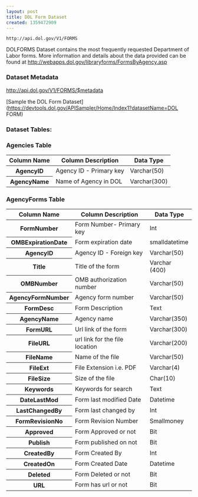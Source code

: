 ```yaml
---
layout: post
title: DOL Form Dataset
created: 1359472909
---
```


```
http://api.dol.gov/V1/FORMS
```

<p>DOLFORMS Dataset contains the most frequently requested Department of Labor forms. More information and details about the data provided can be found at <a href="http://webapps.dol.gov/libraryforms/FormsByAgency.asp">http://webapps.dol.gov/libraryforms/FormsByAgency.asp</a></p>


### Dataset Metadata  
http://api.dol.gov/V1/FORMS/$metadata

[Sample the DOL Form Dataset](https://devtools.dol.gov/APISampler/Home/Index1?datasetName=DOL FORM)  

### Dataset Tables:  
<h3>Agencies Table</h3>

<table>
	<thead>
		<tr>
			<th>Column Name</th>
			<th>Column Description</th>
			<th>Data Type</th>
		</tr>
	</thead>
	<tbody>
		<tr>
			<th>AgencyID</th>
			<td>Agency ID - Primary key</td>
			<td>Varchar(50)</td>
		</tr>
		<tr>
			<th>AgencyName</th>
			<td>Name of Agency in DOL</td>
			<td>Varchar(300)</td>
		</tr>
	</tbody>
</table>
<h3>AgencyForms Table</h3>

<table>
	<thead>
		<tr>
			<th>Column Name</th>
			<th>Column Description</th>
			<th>Data Type</th>
		</tr>
	</thead>
	<tbody>
		<tr>
			<th>FormNumber</th>
			<td>Form Number- Primary key</td>
			<td>Int</td>
		</tr>
		<tr>
			<th>OMBExpirationDate</th>
			<td>Form expiration date</td>
			<td>smalldatetime</td>
		</tr>
		<tr>
			<th>AgencyID</th>
			<td>Agency ID - Foreign key</td>
			<td>Varchar(50)</td>
		</tr>
		<tr>
			<th>Title</th>
			<td>Title of the form</td>
			<td>Varchar (400)</td>
		</tr>
		<tr>
			<th>OMBNumber</th>
			<td>OMB authorization number</td>
			<td>Varchar(50)</td>
		</tr>
		<tr>
			<th>AgencyFormNumber</th>
			<td>Agency form number</td>
			<td>Varchar(50)</td>
		</tr>
		<tr>
			<th>FormDesc</th>
			<td>Form Description</td>
			<td>Text</td>
		</tr>
		<tr>
			<th>AgencyName</th>
			<td>Agency name</td>
			<td>Varchar(350)</td>
		</tr>
		<tr>
			<th>FormURL</th>
			<td>Url link of the form</td>
			<td>Varchar(300)</td>
		</tr>
		<tr>
			<th>FileURL</th>
			<td>url link for the file location</td>
			<td>Varchar(200)</td>
		</tr>
		<tr>
			<th>FileName</th>
			<td>Name of the file</td>
			<td>Varchar(50)</td>
		</tr>
		<tr>
			<th>FileExt</th>
			<td>File Extension i.e. PDF</td>
			<td>Varchar(4)</td>
		</tr>
		<tr>
			<th>FileSize</th>
			<td>Size of the file</td>
			<td>Char(10)</td>
		</tr>
		<tr>
			<th>Keywords</th>
			<td>Keywords for search</td>
			<td>Text</td>
		</tr>
		<tr>
			<th>DateLastMod</th>
			<td>Form last modified Date</td>
			<td>Datetime</td>
		</tr>
		<tr>
			<th>LastChangedBy</th>
			<td>Form last changed by</td>
			<td>Int</td>
		</tr>
		<tr>
			<th>FormRevisionNo</th>
			<td>Form Revision Number</td>
			<td>Smallmoney</td>
		</tr>
		<tr>
			<th>Approved</th>
			<td>Form Approved or not</td>
			<td>Bit</td>
		</tr>
		<tr>
			<th>Publish</th>
			<td>Form published on not</td>
			<td>Bit</td>
		</tr>
		<tr>
			<th>CreatedBy</th>
			<td>Form Created By</td>
			<td>Int</td>
		</tr>
		<tr>
			<th>CreatedOn</th>
			<td>Form Created Date</td>
			<td>Datetime</td>
		</tr>
		<tr>
			<th>Deleted</th>
			<td>Form Deleted or not</td>
			<td>Bit</td>
		</tr>
		<tr>
			<th>URL</th>
			<td>Form has url or not</td>
			<td>Bit</td>
		</tr>
	</tbody>
</table>
